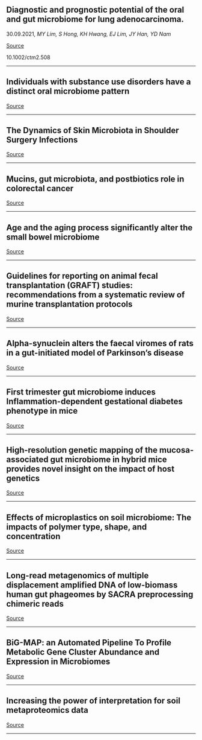## Diagnostic and prognostic potential of the oral and gut microbiome for lung adenocarcinoma.
 30.09.2021, _MY Lim, S Hong, KH Hwang, EJ Lim, JY Han, YD Nam_



[Source](https://onlinelibrary.wiley.com/doi/10.1002/ctm2.508)

10.1002/ctm2.508

---

## Individuals with substance use disorders have a distinct oral microbiome pattern

[Source](https://www.sciencedirect.com/science/article/pii/S2666354621000740)

---

## The Dynamics of Skin Microbiota in Shoulder Surgery Infections

[Source](https://onlinelibrary.wiley.com/doi/10.1111/apm.13185)

---

## Mucins, gut microbiota, and postbiotics role in colorectal cancer

[Source](https://www.tandfonline.com/doi/full/10.1080/19490976.2021.1974795)

---

## Age and the aging process significantly alter the small bowel microbiome

[Source](https://www.sciencedirect.com/science/article/pii/S2211124721012195)

---

## Guidelines for reporting on animal fecal transplantation (GRAFT) studies: recommendations from a systematic review of murine transplantation protocols

[Source](https://www.tandfonline.com/doi/full/10.1080/19490976.2021.1979878)

---

## Alpha-synuclein alters the faecal viromes of rats in a gut-initiated model of Parkinson’s disease

[Source](https://www.nature.com/articles/s42003-021-02666-1)

---

## First trimester gut microbiome induces Inflammation-dependent gestational diabetes phenotype in mice

[Source](https://www.medrxiv.org/content/10.1101/2021.09.17.21262268v1)

---

## High-resolution genetic mapping of the mucosa-associated gut microbiome in hybrid mice provides novel insight on the impact of host genetics

[Source](https://www.biorxiv.org/content/10.1101/2021.09.28.462095v1)

---

## Effects of microplastics on soil microbiome: The impacts of polymer type, shape, and concentration

[Source](https://www.sciencedirect.com/science/article/abs/pii/S0048969721055935)

---

## Long-read metagenomics of multiple displacement amplified DNA of low-biomass human gut phageomes by SACRA preprocessing chimeric reads

[Source](https://academic.oup.com/dnaresearch/advance-article/doi/10.1093/dnares/dsab019/6377780)

---

## BiG-MAP: an Automated Pipeline To Profile Metabolic Gene Cluster Abundance and Expression in Microbiomes

[Source](https://journals.asm.org/doi/10.1128/mSystems.00937-21)

---

## Increasing the power of interpretation for soil metaproteomics data

[Source](https://microbiomejournal.biomedcentral.com/articles/10.1186/s40168-021-01139-1)

---

